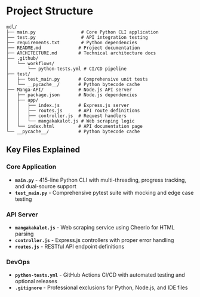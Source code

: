 # Project Structure

``` text
mdl/
├── main.py                 # Core Python CLI application
├── test.py                 # API integration testing
├── requirements.txt        # Python dependencies
├── README.md              # Project documentation
├── ARCHITECTURE.md        # Technical architecture docs
├── .github/
│   └── workflows/
│       └── python-tests.yml # CI/CD pipeline
├── test/
│   ├── test_main.py       # Comprehensive unit tests
│   └── __pycache__/       # Python bytecode cache
├── Manga-API/             # Node.js API server
│   ├── package.json       # Node.js dependencies
│   ├── app/
│   │   ├── index.js       # Express.js server
│   │   ├── routes.js      # API route definitions
│   │   ├── controller.js  # Request handlers
│   │   └── mangakakalot.js # Web scraping logic
│   └── index.html         # API documentation page
└── __pycache__/           # Python bytecode cache
```

## Key Files Explained

### Core Application

- **`main.py`** - 415-line Python CLI with multi-threading, progress tracking, and dual-source support
- **`test_main.py`** - Comprehensive pytest suite with mocking and edge case testing

### API Server

- **`mangakakalot.js`** - Web scraping service using Cheerio for HTML parsing
- **`controller.js`** - Express.js controllers with proper error handling
- **`routes.js`** - RESTful API endpoint definitions

### DevOps

- **`python-tests.yml`** - GitHub Actions CI/CD with automated testing and optional releases
- **`.gitignore`** - Professional exclusions for Python, Node.js, and IDE files
